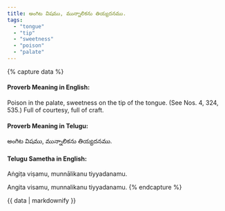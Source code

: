 ```yaml
---
title: అంగిట విషము, మున్నాలికను తియ్యదనము.
tags:
  - "tongue"
  - "tip"
  - "sweetness"
  - "poison"
  - "palate"
---
```


{% capture data %}
#### Proverb Meaning in English:
Poison in the palate, sweetness on the tip of the tongue.
(See Nos. 4, 324, 535.)
Full of courtesy, full of craft.

#### Proverb Meaning in Telugu:
అంగిట విషము, మున్నాలికను తియ్యదనము.

#### Telugu Sametha in English:
Aṅgiṭa viṣamu, munnālikanu tiyyadanamu.

Angita visamu, munnalikanu tiyyadanamu.
{% endcapture %}

{{ data | markdownify }}

